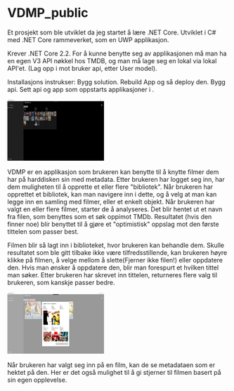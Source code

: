 # VDMP_public
<p>
Et prosjekt som ble utviklet da jeg startet å lære .NET Core.
Utviklet i C# med .NET Core rammeverket, som en UWP applikasjon.

Krever .NET Core 2.2.
For å kunne benytte seg av applikasjonen må man ha en egen V3 API nøkkel hos TMDB, og man må lage seg en lokal via lokal API'et.
(Lag opp i mot bruker api, etter User model).

Installasjons instrukser: 
Bygg solution. 
Rebuild App og så deploy den. 
Bygg api. Sett api og app som oppstarts applikasjoner i <Multiple Startup Projects>. 
</p>
<p>
    <img src="libSelection.jpg" width="220" height="140" />
</p>

<p>
VDMP er en applikasjon som brukeren kan benytte til å knytte filmer dem har på harddisken sin med metadata. 
Etter brukeren har logget seg inn, har dem muligheten til å opprette et eller flere "bibliotek". 
Når brukeren har opprettet et bibliotek, kan man navigere inn i dette, og å velg at man kan legge inn en samling med filmer, eller et enkelt objekt. 
Når brukeren har valgt en eller flere filmer, starter de å analyseres. Det blir hentet ut et navn fra filen, som benyttes som et søk oppimot TMDb. Resultatet (hvis den finner noe) blir benyttet til å gjøre et "optimistisk" oppslag mot den første tittelen som passer best.  </p>
<p>
Filmen blir så lagt inn i biblioteket, hvor brukeren kan behandle dem. 
Skulle resultatet som ble gitt tilbake ikke være tilfredsstillende, kan brukeren høyre klikke på filmen, å velge mellom å slette(Fjerner ikke filen!) eller oppdatere den. 
Hvis man ønsker å oppdatere den, blir man forespurt et hvilken tittel man søker. Etter brukeren har skrevet inn tittelen, returneres flere valg til brukeren, som kanskje passer bedre. 
</p>
<p>
    <img src="libUpdate.jpg" width="220" height="140" />
</p>
 
Når brukeren har valgt seg inn på en film, kan de se metadataen som er hektet på den. Her er det også mulighet til å gi stjerner til filmen basert på sin egen opplevelse. 
